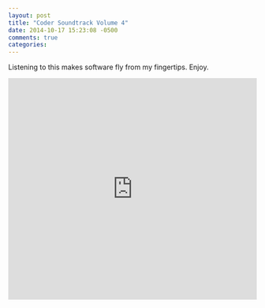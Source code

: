 ```yaml
---
layout: post
title: "Coder Soundtrack Volume 4"
date: 2014-10-17 15:23:08 -0500
comments: true
categories:
---
```

Listening to this makes software fly from my fingertips.  Enjoy.

<iframe width="100%" height="450" scrolling="no" frameborder="no" src="https://w.soundcloud.com/player/?url=https%3A//api.soundcloud.com/playlists/34970395&amp;color=ff5500&amp;auto_play=false&amp;hide_related=false&amp;show_comments=true&amp;show_user=true&amp;show_reposts=false"></iframe>
